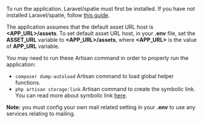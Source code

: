 <p>
    To run the application. Laravel/spatie must first be installed.
    If you have not installed Laravel/spatie, follow <a href="https://spatie.be/docs/laravel-permission/v5/installation-laravel">this guide</a>.
</p>
<p>
    The application assumes that the default asset URL host is <strong>&ltAPP_URL&gt/assets</strong>. To set default asset URL host, in your <strong>.env</strong> file,       set the <strong>ASSET_URL</strong> variable to <strong>&ltAPP_URL&gt/assets</strong>, where <strong>&ltAPP_URL&gt</strong> is the value of 
    <strong>APP_URL</strong> variable.
</p>
<p>
    You may need to run these Artisan command in order to properly run the application:
    <ul> 
        <li>
            <code>composer dump-autoload</code> Artisan command to load global helper functions.
        </li>
        <li>
            <code>php artisan storage:link</code> Artisan command to create the symbolic link. You can read more about symbolic link <a                                               href="https://laravel.com/docs/9.x/filesystem#the-public-disk">here</a>.
        </li>
    </ul>
</p>
<p>
    <strong>Note:</strong> you must config your own mail related setting in your <strong>.env</strong> to use any services relating to mailing.
</p>

